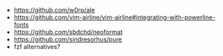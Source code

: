 - https://github.com/w0rp/ale
- https://github.com/vim-airline/vim-airline#integrating-with-powerline-fonts
- https://github.com/sbdchd/neoformat
- https://github.com/sindresorhus/pure
- fzf alternatives?
